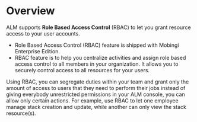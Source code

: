 # Overview

ALM supports __Role Based Access Control__ (RBAC) to let you grant resource access to your user accounts.

- Role Based Access Control (RBAC) feature is shipped with Mobingi Enterprise Edition.
- RBAC feature is to help you centralize activities and assign role based access control to all members in your organization. It allows you to securely control access to all resources for your users.

Using RBAC, you can segregate duties within your team and grant only the amount of access to users that they need to perform their jobs instead of giving everybody unrestricted permissions in your ALM console, you can allow only certain actions. For example, use RBAC to let one employee manage stack creation and update, while another can only view the stack resource(s).

